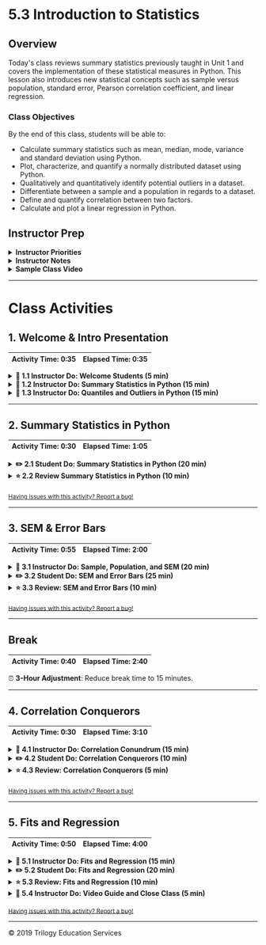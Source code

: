 # 5.3 Introduction to Statistics

## Overview

Today's class reviews summary statistics previously taught in Unit 1 and covers the implementation of these statistical measures in Python. This lesson also introduces new statistical concepts such as sample versus population, standard error, Pearson correlation coefficient, and linear regression.

### Class Objectives

By the end of this class, students will be able to:

* Calculate summary statistics such as mean, median, mode, variance and standard deviation using Python.
* Plot, characterize, and quantify a normally distributed dataset using Python.
* Qualitatively and quantitatively identify potential outliers in a dataset.
* Differentiate between a sample and a population in regards to a dataset.
* Define and quantify correlation between two factors.
* Calculate and plot a linear regression in Python.

## Instructor Prep

<details>
  <summary><strong>Instructor Priorities</strong></summary>

* Students should be able to plot and characterize a dataset using Matplotlib.

* Students should be able to determine which Python module is most appropriate to calculate their summary statistics depending on their datasets.

* Students should be able to identify when they have a sample dataset versus a population dataset.

* Students should be able to differentiate between a correlation and a regression analysis.

</details>

<details>
    <summary><strong>Instructor Notes</strong></summary>

* You may find that this lesson falls on a weekday due to a holiday shifting the course schedule. In this case, we have provided notes within the LP that will allow you to **easily adjust the length of the lesson to fit into a weekday class**.

  * Be on the lookout for a ⏰**3-Hour Adjustment** note at the top of activities in this Lesson Plan. If this class is being taught on a weekday, please utilize the directions found in the note. Keep in mind that breaks will be reduced from 40 minutes to the typical 15 minutes for a weekday class as well.

  * Shortening these activities could potentially limit the students' ability to finish them, so please remind them to utilize office hours to clear up any questions they may have.

* To facilitate discussion as well as provide supplemental visual aids, a slide deck has been provided to accompany the beginning of each instructor activity today. All of the content in the slide deck is contained within the lesson plan. Therefore, use of the provided slides is optional.

* The slideshows are for instructor use only. When distributing slides to students, please first export the slides to a PDF file. You may then distribute the PDF file through Slack.

* The goal with today's material is to empower students to use statistical tools for describing and discussing data. To that end, take your time and ensure that students understand the concepts behind each statistical topic before discussing the functions in Python.

* To minimize the extent to which today's lesson might feel thematic discontinuous with the previous days' work with Matplotlib, emphasize taking a _graphical_ approach to understanding today's concepts.

* Please refer to our [Student FAQs](../../../05-Instructor-Resources/README.md#unit-05-matplotlib) for answers to questions frequently asked by students of this program. If you have any recommendations for additional questions, feel free to log an issue or a pull request with your desired additions.

* Have your TAs refer to the [Time Tracker](TimeTracker.xlsx) to keep the class on track.

</details>

<details>
  <summary><strong>Sample Class Video</strong></summary>
* To view an example class lecture, see: [Class Video](https://codingbootcamp.hosted.panopto.com/Panopto/Pages/Viewer.aspx?id=34a319b8-0492-4c84-9e22-562643ad52d5). Note that the video may not reflect the most recent lesson plan.

</details>

- - -

# Class Activities

## 1. Welcome & Intro Presentation

| Activity Time:       0:35 |  Elapsed Time:      0:35  |
|---------------------------|---------------------------|

<details>
  <summary><strong>📣 1.1 Instructor Do: Welcome Students (5 min)</strong></summary>

* Open the [slideshow](https://docs.google.com/presentation/d/1pa6h261pEwK6EG0MpmlDpo6DCvAQnqUz1ep1uQEs_e4) and use slides 1–4 to facilitate your welcome to the class while covering the following talking points:

  * Welcome to Day 3 of Matplotlib. Today's lesson will focus on bringing together our knowledge of fundamental statistics with Matplotlib and SciPy.

  * Once we are comfortable with the basic statistics in Python, we will introduce a few new statistical concepts and models that students can use in their projects.

</details>

<details>
  <summary><strong>📣 1.2 Instructor Do: Summary Statistics in Python (15 min)</strong></summary>

* Open the [slideshow](https://docs.google.com/presentation/d/1pa6h261pEwK6EG0MpmlDpo6DCvAQnqUz1ep1uQEs_e4) and use slides 5–14 to accompany the demo. Discuss the following talking points:

* Begin by asking the class to define the measure of central tendency.

* Remind the students the measure of central tendency is the center of a dataset, and is commonly referred to as an average.

  * The most common measures of central tendency are the **mean**, **median** and **mode**.

  * The **mean** of a dataset is what is known as the arithmetic average of a dataset. It is calculated from the sum all of the numbers divided by the number of elements in a dataset.

  * The **median** of a dataset is the middle element. It is calculated from listing the data numerically and selecting the middle element. For even-length datasets, the average of the 2 center elements is the median of the dataset.

  * The **mode** of a dataset is the most frequently occurring element. The mode can be used for either numeric or categorical data.

    ![Categorical Mode](Images/catagorical_mode.png)

* Explain that with Python, there are a number of ways to measure the central tendency of the data. However, for this class we will be looking at the NumPy and SciPy packages and modules.

  * We will use the NumPy package to test for `mean` and `median` and use the SciPy package to test for `mode`.

  * The reason we need to use both NumPy and SciPy modules to calculate the measures of central tendency is that mode is not a function in NumPy. This is likely because NumPy is a very lightweight module and calculating the mode can be computationally intensive.

* Point out that for those curious, Pandas also provides functions to measure central tendency, but students will need to look at the documentation on their own.

* Explain that the main focus of today is learning how to characterize, analyze, and visualize new data.

  * The reason we would want to plot new data as soon as possible is to identify key characteristics about the data.

  * Key characteristics can include if the data is normally distributed, if the data is multimodal, or if there are clusters in the data.

  * Data is considered normally distributed when measurements are obtained independent of one another.

  * Another characteristic of normally distributed data is that its distribution follows a characteristic bell-curve shape.

* Ask the students to define **variance** and **standard deviation**.

  * **Variance** is the measurement of how far each number in the dataset is away from the mean of the dataset.

  * **Standard deviation** is the square root of the variance.

  * When calculating the variance and standard deviation in Python, we will use the NumPy module.

* Open the example notebook [01-Ins_Summary_Statistics/samples.ipynb](Activities/01-Ins_Summary_Statistics/Solved/samples.ipynb).

* Execute the first 3 blocks of code.

```python
# Dependencies
import pandas as pd
import matplotlib.pyplot as plt
import scipy.stats as sts
import numpy as np

# Read in the LAX temperature data
temperature_df = pd.read_csv('../Resources/lax_temperature.csv')
temperatures = temperature_df['HourlyDryBulbTemperature']

# Demonstrate calculating measures of central tendency
mean_numpy = np.mean(temperatures)
print(f"The mean temperature at the LAX airport is {mean_numpy}")

median_numpy = np.median(temperatures)
print(f"The median temperature at the LAX airport is {median_numpy}")

mode_scipy = sts.mode(temperatures)
print(f"The mode temperature at the LAX airport is {mode_scipy}")
```

* Explain to the students that this first dataset contains National Oceanic and Atmospheric Administration temperature measurements taken at the Los Angeles International (LAX) airport.

  * To calculate the mean, NumPy provides a decimal with far too much precision. Therefore we should always round the output of `numpy.mean`. In most cases, rounding the mean to the nearest hundredth decimal is sufficient.

  * To calculate the median, NumPy also can provide a decimal with far too much precision. However, with this dataset, the median was already rounded.

  * To calculate the mode, the `scipy.stats` module returns 2 arrays, one for all mode values, another for the frequency of each mode.

* Remind the students that the easiest way to assert if a dataset has multiple modes, clusters of values, or if the dataset is normally distributed, is to plot the data using Matplotlib.

* Execute the next block of code.

```python
# Characterize the data set using matplotlib and stats.normaltest
plt.hist(temperatures)
plt.xlabel('Temperature (°F)')
plt.ylabel('Counts')
plt.show()
print(sts.normaltest(temperatures.sample(50)))
```

![the histogram of the temperature data appears normally distributed](Images/intro_norm_dist.png)

* Point out to the students that there only appears to be one mode in the dataset. Furthermore, the distribution of temperatures around the mode seems to form a bell curve.

  * This bell-curve characteristic is known in statistics as a **normal distribution**.

  * The theory behind a **normal distribution** is outside of the scope of this lesson, but it is important to know whether your data is normally distributed.

* Explain that many statistical tests assume that the data is normally distributed. Using such statistical tests when the data is _not_ normally distributed can cause us to draw incorrect conclusions.

  * The `stats.normaltest` function offers a more quantitative verification of normal distribution.

  * When we used `stats.normaltest` in our example code, we also used the Pandas `DataFrame.sample` function.

  * Because `stats.normaltest` function assumes a relatively small sample size, we could not run the test on our entire temperature data. Therefore, we must test on a subset of randomly selected values using Pandas's `DataFrame.sample` function.

  * We interpret the results of `stats.normaltest` using the **p** value. A **p** value 0.05 or larger indicates normally distributed data.

  * Because our **p** value is approximately 0.05 or greater, we can conclude that this distribution is normal.

* Execute the next code block.

```python
# Demonstrate calculating the variance and standard deviation using the different modules
var_numpy = np.var(temperatures,ddof = 0)
print(f"The population variance using the NumPy module is {var_numpy}")

sd_numpy = np.std(temperatures,ddof = 0)
print(f"The population standard deviation using the NumPy module is {sd_numpy}")
```

* Point out that to calculate the total variance or standard deviation in NumPy, we must provide the list of numbers as well as `ddof =0`.

  * The `ddof = 0` argument is to ensure we calculate the population variance and standard deviation.

  * We will talk about sample versus population later in the class.

* Execute the next code block.

```python
# Calculate the 68-95-99.7 rule using the standard deviation
print(f"Roughly 68% of the data is between {round(mean_numpy-sd_numpy,3)} and {round(mean_numpy+sd_numpy,3)}")
print(f"Roughly 95% of the data is between {round(mean_numpy-2*sd_numpy,3)} and {round(mean_numpy+2*sd_numpy,3)}")
print(f"Roughly 99.7% of the data is between {round(mean_numpy-3*sd_numpy,3)} and {round(mean_numpy+3*sd_numpy,3)}")
```

* Remind students that when we have a dataset that is normally distributed, we can use the **68-95-99.7** rule to characterize the data.

  * The **68-95-99.7** rule states that roughly 68% of all values in normally distributed data fall within one standard deviation of the mean (in either direction). Additionally, 95% of the values fall within two standard deviations, and 99.7% of the values fall within three standard deviations.

* Ask the students to define the **z-score**.

  * The z-score is the number of standard deviations a given number is from the mean of the dataset.

  * To calculate a z-score in Python, we must use the SciPy `stats.zscore` function.

* Execute the next code block.

```python
# Demonstrate calculating the z-scores using SciPy
z_scipy = sts.zscore(temperatures)
print(f"The z-scores using the SciPy module are {z_scipy}")
```

* Point out that the output of `stats.zscore` is a list of z-scores that is equal in length to the list of temperatures. Therefore, if we want to know the z-score for any given value, we must find use index of that value from the temperature list.

* Slack out the solution notebook for students to refer to later.

</details>

<details>
  <summary><strong>📣 1.3 Instructor Do: Quantiles and Outliers in Python (15 min)</strong></summary>

* ⏰**3-Hour Adjustment**: Reduce activity time to 10 minutes.

* Open the [slideshow](https://docs.google.com/presentation/d/1pa6h261pEwK6EG0MpmlDpo6DCvAQnqUz1ep1uQEs_e4) and use slides 15–20 to accompany the beginning of this section.

* Begin this section by asking the class to define **quantiles**, **quartiles**, and **outliers**.

  * **Quantiles** are a way to divide our data into well-defined regions based on their order in a ranked list. The 2 most common quantiles used are **quartiles** and **percentiles**.

  * **Quartiles** divide the sorted data into 4 equal-sized groups and the median is known as the second quartile.

  * An **outlier** is an extreme value in a dataset that can skew a dataset. An **outlier** is typically identified as a value that is 1.5 * IQR (**interquartile range**) beyond the first and third quartiles.

  * We can visually identify quartiles and outliers using a box and whisker plot. Alternatively, we can identify quartiles using the `1.5 * IQR` rule.

  * When datasets are too large to identify the outliers visually, or when analysis requires more quantitative measures, we should calculate the interquartile range manually using Python modules.

* Now open the activity notebook: [02-Ins_Quartiles_and_Outliers/samples.ipynb](Activities/02-Ins_Quartiles_and_Outliers/Solved/samples.ipynb).

* Execute the first 2 blocks of code.

```python
# Dependencies
import pandas as pd
import numpy as np
import matplotlib.pyplot as plt

# Example outlier plot of reaction times
times = [96,98,100,105,85,88,95,100,101,102,97,98,5]
fig1, ax1 = plt.subplots()
ax1.set_title('Reaction Times at Baseball Batting Cage')
ax1.set_ylabel('Reaction Time (ms)')
ax1.boxplot(times)
plt.show()
```

![reaction times boxplot](Images/outlier_batting.png)

* Explain that this first dataset is a theoretical collection of reaction times measured at a baseball batting cage.

* Explain that a box and whisker plot is widely used in data science due to the amount of information it provides at-a-glance.

  * We render a box and whisker plot in Matplotlib using the `pyplot.boxplot` function.

  * The `pyplot.boxplot` function simply requires a list of numbers to draw.

  * The red line in the box plot is the median of the data.

  * The box surrounding the median is the IQR.

  * The whiskers that protrude from the box in the plot can be modified depending on the use, but by default represent 1.5 * IQR, or the outlier boundaries.

  * The data points that are located beyond the whiskers in the plot are potential outliers.

  * In this dataset, the 2 smallest data points appear to be outliers.

* Show the students an annotated boxplot for visual guidance.

![the annotated boxplot](Images/outlier_boxplot_annot.png)

* Execute the next block of code.

```python
# We need to sort the data to determine which could be outliers
times.sort()
print(times)
```
* Explain that once we have identified potential outliers in a box and whisker plot, we can use the sorted dataset to estimate which of the data points fall outside the outlier boundary.

* Point out that the 5 ms and 85 ms times are outside of the whiskers and may merit investigation.

* Execute the next block of code.

```python
# The second example again looks at the LAX temperature data set and computes quantiles
temperature_df = pd.read_csv('../Resources/lax_temperature.csv')
temperatures = temperature_df['HourlyDryBulbTemperature']

fig1, ax1 = plt.subplots()
ax1.set_title('Temperatures at LAX')
ax1.set_ylabel('Temperature (°F)')
ax1.boxplot(temperatures)
plt.show()
```

![The LAX temperatures have too many data points to identify outliers](Images/outliers_temperatures.png)

* Explain to the students that this example is looking back at the LAX temperatures from NOAA.

  * This dataset has over 3,000 data points and we already know it to be normally distributed.

  * When we know a dataset is normally distributed, we can expect at least a few data points to be potential outliers.

* Explain to the class that we can also identify potential outliers using Pandas.

* Explain that we can use Pandas to easily calculate the interquartile range to generate the outlier boundaries.

* Execute the next block of code.

```python
# If the data is in a dataframe, we use pandas to give quartile calculations
quartiles = temperatures.quantile([.25,.5,.75])
lowerq = quartiles[0.25]
upperq = quartiles[0.75]
iqr = upperq-lowerq

print(f"The lower quartile of temperatures is: {lowerq}")
print(f"The upper quartile of temperatures is: {upperq}")
print(f"The interquartile range of temperatures is: {iqr}")
print(f"The the median of temperatures is: {quartiles[0.5]} ")

lower_bound = lowerq - (1.5*iqr)
upper_bound = upperq + (1.5*iqr)
print(f"Values below {lower_bound} could be outliers.")
print(f"Values above {upper_bound} could be outliers.")
```

* Explain that in order to properly calculate the lower and upper quartiles of a dataset we would need to calculate the median of our dataset. Once we split our data into two groups using the median, we would then need to find the median of the lower and upper groups to determine the quartiles.

* Explain that a very common practice in data science is to approximate the median-of-a-median quartile values by using prebuilt quantile functions such as Pandas's `quantile` method.

* Point out that Pandas's `quantile` method requires decimal values between 0 and 1. In addition you must pass the quantile as the index instead of relative index values.

```python
# You cannot pass a 0 index to retrieve the first element,
# it requires the actual value of 0.25
lowerq = quartiles[0.25]
```

* Point out that once you have calculated the IQR, you can create the boundaries to quantitatively determine any potential outliers.

* Slack out the solution notebook for students to refer to in the next activity.

</details>

- - -

## 2. Summary Statistics in Python

| Activity Time:       0:30 |  Elapsed Time:      1:05  |
|---------------------------|---------------------------|

<details>
  <summary><strong>✏️ 2.1 Student Do: Summary Statistics in Python (20 min)</strong></summary>

* ⏰**3-Hour Adjustment**: Reduce activity time to 15 minutes.

* **File**: [California Housing Data](Activities/03-Stu_Summary_Stats_Python/Resources/California_Housing.csv)

* **Instructions:** [README.md](Activities/03-Stu_Summary_Stats_Python/README.md)

* In this activity, students will be tasked with calculating a number of summary statistics using California housing data.

* You may choose to open the [slideshow](https://docs.google.com/presentation/d/1pa6h261pEwK6EG0MpmlDpo6DCvAQnqUz1ep1uQEs_e4) and use slides 21–23 to accompany this activity.

</details>

<details>
  <summary><strong>⭐ 2.2 Review Summary Statistics in Python (10 min)</strong></summary>

* Open the solution to the previous activity: [03-Stu_Summary_Stats_Python/Solved/summary_stats.ipynb](Activities/03-Stu_Summary_Stats_Python/Solved/summary_stats.ipynb)

* Explain and run through the first 2 blocks of code.

```python
# Dependencies
import pandas as pd
import matplotlib.pyplot as plt
import scipy.stats as sts

# Read in the california housing data set
california_data = pd.read_csv('../Resources/California_Housing.csv')
california_data.head()
```

* Explain that the first few blocks of code simply read in the California housing data from the Resources folder using Pandas.

* Execute the next block of code.

```python
# Determine which measure of central tendency is most appropriate to describe the Population
plt.hist(california_data['Population'])
plt.xlabel('Population')
plt.ylabel('Counts')
plt.show()
print(california_data['Population'].mean())
print(california_data['Population'].median())
print(california_data['Population'].mode())
```

![The matplotlib hist plot allows us to determine the most appropriate measure of central tendency](Images/review_population.png)

* Explain that in most cases we would plot the data using a histogram to determine the most appropriate means of measuring the central tendency.

* Point out that this data appears to be right skewed, so the median is arguably the most appropriate.

* Explain that because the mean, median, and mode all are between 1,100 and 1,400, all 3 measures of central tendency describe the center of the dataset.

  * Point out that all 3 measures are roughly the same due to the limited number of data points in the data set.

  * Caution students that when data sets are larger, the mean becomes more affected by the skew and will no longer describe the center of the data.

* Execute the next code block.

```python
# Determine if the house age in California is normally distributed
plt.hist(california_data['HouseAge'])
plt.xlabel('House Age (years)')
plt.ylabel('Counts')
plt.show()
print(sts.normaltest(california_data["HouseAge"].sample(100)))
```

![The matplotlib hist plot allows us to also determine if the data looks normally distributed](Images/review_age.png)

* Point out that this data is a little fatter than a normal bell-curve shape, but it visually resembles a normal distribution.

* Remind the students that when a data set is large we have to be careful how we identify normal distribution.

* Explain that in order to calculate how normally distributed the data is, we must first take a random sample of rows using the Pandas' `sample` function. Once we have our sample data we can test for normality using `stats.normaltest`.

* Point out that running the `normaltest` several times results in the **p** value fluctuating around or above 0.05, which means the data is normally distributed.

* Execute the next code block.

```python
# Determine if there are any potential outliers in the average occupancy in California
quartiles = california_data['AveOccup'].quantile([.25,.5,.75])
lowerq = quartiles[0.25]
upperq = quartiles[0.75]
iqr = upperq-lowerq

print(f"The lower quartile of occupancy is: {lowerq}")
print(f"The upper quartile of occupancy is: {upperq}")
print(f"The interquartile range of occupancy is: {iqr}")
print(f"The the median of occupancy is: {quartiles[0.5]} ")

lower_bound = lowerq - (1.5*iqr)
upper_bound = upperq + (1.5*iqr)
print(f"Values below {lower_bound} could be outliers.")
print(f"Values above {upper_bound} could be outliers.")

outlier_occupancy = california_data.loc[(california_data['AveOccup'] < lower_bound) | (california_data['AveOccup'] > upper_bound)]
outlier_occupancy
```

* Explain that we can use the 1.5 * IQR rule to identify potential outliers in the dataset.

* Explain that once we have the lower and upper outlier bounds, we can use Pandas to filter the data. Show the code that filters the dataframe using `loc` and the output dataframe.

* Point out that there are 100 potential outliers in the "Average Occupancy".

* Execute the next code block.

```python
# With the potential outliers, what is the lowest and highest median income (in $1000s) observed?
print(f"The minimum median income of the potential outliers is {outlier_occupancy['MedInc'].min()}")
print(f"The maximum median income of the potential outliers is {outlier_occupancy['MedInc'].max()}")
```

* Explain that once we have the filtered dataframe, we can use the `min` and `max` functions on the median income column to determine the min and max values.

* Execute the final code block.

```python
# Bonus - plot the latitude and longitude of the California housing data using Matplotlib, color the data points using the median income of the block.
plt.scatter(california_data['Longitude'],california_data['Latitude'],c=california_data['MedInc'])
clb = plt.colorbar()
plt.xlabel("Longitude")
plt.ylabel("Latitude")
clb.set_label("Median Income")
plt.show()
```

![Plotting latitude and longitude on a scatter plot creates a rough geographical outline](Images/california_map.png)

* Point out if we plot the latitude and longitude on a scatter plot we get a rough outline of the state of California.

* Explain that by coloring the data points median income data, a trend emerges from where the outliers are relative to their position in the state.

* Point out it appears that Los Angeles may have some potential outliers in the data along with some in Northern California. Neat!

* Slack out the solution for students to review later.

</details>

<sub>[Having issues with this activity? Report a bug!](https://bit.ly/2ylx6oP)</sub>

- - -

## 3. SEM & Error Bars

| Activity Time:       0:55 |  Elapsed Time:      2:00  |
|---------------------------|---------------------------|

<details>
  <summary><strong>📣 3.1 Instructor Do: Sample, Population, and SEM (20 min)</strong></summary>

* Open the [slideshow](https://docs.google.com/presentation/d/1pa6h261pEwK6EG0MpmlDpo6DCvAQnqUz1ep1uQEs_e4) and use slides 24–29.

* Begin the activity by introducing the following scenario: Weeks before Election Day, a local newspaper in a hypothetical city wants to predict the winner of the mayoral election. The newspaper will poll voters for their intended candidate. Point out the following:

  * It would be prohibitively expensive to ask every voter in the city whom they will vote for, nor is it possible to know exactly which people will go out and vote on Election Day.

  * The newspaper must therefore ask a _subset_ of all eligible voters in the city about their voting habits and _extrapolate_ information from the results.

  * In this scenario, the newspaper decides to poll 1,000 eligible voters shopping at grocery stores across the city.

  * By using the polling results from the 1,000 eligible voters, the newspaper can try to make an accurate prediction of the mayoral election outcome.

* Explain that this hypothetical scenario is an example of a **sample** data set versus a **population** data set.

  * In statistics, a **population** is a complete data set that contains all possible elements of a study or experiment.

  * In this scenario, the population data set would be the voting habits of all eligible voters in the city.

  * In statistics, a **sample** is a subset of a population dataset, where not all elements of a study or experiment are collected or measured.

  * In this scenario, the sample dataset is the 1,000 eligible voters polled across the city.

  * In data science, the concept of sample versus population does not strictly apply to people or animals. Any comprehensive dataset is considered a population, and any dataset that is a subset of a larger data set is considered a sample.

* Open the example file: [05-Ins_Standard_Error/standard_error.ipynb](Activities/04-Ins_Standard_Error/Solved/standard_error.ipynb).

* Execute the first 2 blocks of code to bring in the fuel economy dataset.

```python
# Dependencies
import pandas as pd
import random
import matplotlib.pyplot as plt
import numpy as np
from scipy.stats import sem

# Set the seed so our data is reproducible
random.seed(42)

# Sample versus population example fuel economy
fuel_economy = pd.read_csv('../Resources/2019_fuel_economy.csv')

# First overview the data set - how many factors, etc.
print(fuel_economy.head())
```

* Explain that in this example we will be looking at 2019 vehicle fuel economy data from [fueleconomy.gov](https://https://www.fueleconomy.gov/feg/download.shtml). Our population data contains the fuel economy data for all 1,242 different 2019 model vehicles tested by the U.S. Department of Energy in 2018.

* Calculate the population mean and standard deviation using the notebook.

```python
# Calculate the summary statistics and plot the histogram of the entire population data
print(f"The mean MPG of all vehicles is: {round(fuel_economy.Combined_MPG.mean(),2)}")
print(f"The standard deviation of all vehicle's MPG is: {round(fuel_economy.Combined_MPG.std(),2)}")
```

* The mean miles per gallon of all vehicles tested is 23.33, while the standard deviation of all vehicles tested is 5.94.

* Plot the histogram of the fuel efficiency of all vehicles tested using the notebook.

```python
plt.hist(fuel_economy.Combined_MPG)
plt.xlabel("Fuel Economy (MPG)")
plt.ylabel("Number of Vehicles")
plt.show()
```

![This is the histogram of the population fuel economy data.](Images/fuel_economy_hist.png)

* Point out to the students that when it comes to selecting a sample dataset, it is important to obtain a dataset that is representative of the entire population.

* Subset the fuel economy data set using `fuel_economy.iloc[range(766,856)]` and calculate the mean and standard deviation of this sample. Plot the histogram of the sample data.

```python
# Calculate the summary statistics and plot the histogram of the sample data using iloc
subset = fuel_economy.iloc[range(766,856)]
print(f"The mean MPG of all vehicles is: {round(subset.Combined_MPG.mean(),2)}")
print(f"The standard deviation of all vehicle's MPG is: {round(subset.Combined_MPG.std(),2)}")
plt.hist(subset.Combined_MPG)
plt.xlabel("Fuel Economy (MPG)")
plt.ylabel("Number of Vehicles")
plt.show()
```

![This is the histogram of the sample data obtained non-randomly.](Images/fuel_economy_bias_hist.png)

* Point out to the students that this sample data contains 90 data points from the fuel economy population dataset.

  * This sample data does not represent the population dataset well; the sample mean is much lower than the population mean and the sample standard deviation is far smaller than the population standard deviation.

  * The reason this sample does not represent the population data well is because it was not obtained using **random sampling**.

  * The random sampling is a technique in data science in which every subject or data point has an equal chance of being included in the sample.

  * This technique increases the likelihood that even a small sample size will include individuals from each group in the population.

* Subset the fuel economy dataset using `fuel_economy.sample(90)` and calculate the mean and standard deviation of this sample. Plot the histogram of the sample data.

```python
# Calculate the summary statistics and plot the histogram of the sample data using random sampling
subset = fuel_economy.sample(90)
print(f"The mean MPG of all vehicles is: {round(subset.Combined_MPG.mean(),2)}")
print(f"The standard deviation of all vehicle's MPG is: {round(subset.Combined_MPG.std(),2)}")
plt.hist(subset.Combined_MPG)
plt.xlabel("Fuel Economy (MPG)")
plt.ylabel("Number of Vehicles")
plt.show()
```

![This is the histogram of the sample data obtained using random sampling.](Images/fuel_economy_random_hist.png)

* Point out to the students that Pandas' `DataFrame.sample()` function uses random sampling to subset the DataFrame, creating a sample that is far more likely to represent the population data.

* Compare and contrast the calculated sample mean, standard deviations, and plots from both sample data sets.

  * Visually, the random sample has the same right skew to the distribution as the population data compared to the more normal distribution from the sliced sample.

  * The mean and standard deviation of the random sample are far closer to the population mean and standard deviation compared to the sliced sample.

* Caution the students that when describing a sample dataset using summary statistics such as the mean, quartiles, variance, and standard deviation, these statistical values are imperfect.

  * Fortunately, there are ways of quantifying the trustworthiness of a sample dataset.

* Open the notebook up again and look at the next block of code.

  * The population mean mpg in the fuel economy data set is 23.33, while the population standard deviation of all vehicles is 5.94.

  * The standard deviation is seemingly large compared to the mean, especially considering there are 1,242 vehicles in the dataset.
  The larger standard deviation is most likely due to the variety of vehicle types in the dataset.

* Ask the students to answer the following question: If we were to randomly select 30 cars from this dataset, would we expect the mean and standard deviation to look the same or different than the population mean and standard deviation?

  * A good answer is that we should expect a similar mean and standard deviation because the sample was selected randomly, but it will not be exactly the same.

* Explain that in order for us to estimate how well a sample is representative of the total population, we calculate the **standard error** (**standard error of the mean**, or SEM) of the sample.

  * The standard error describes how far a sample's mean is from the population's "true" mean.

  * The standard error is a function of sample size; as sample size increases, the standard error decreases.

* Reassure students that the formula for standard error is unimportant. There is a [function in SciPy](https://docs.scipy.org/doc/scipy/reference/generated/scipy.stats.sem.html) that calculates standard error for us.

* Using the notebook, create a new sample dataset from the fuel economy population data using `fuel_economy.sample(30)`. Demonstrate to the students how to calculate the SEM value using SciPy's `stats.sem` function.

```python
# Generate a new 30 vehicle sample and calculate the SEM of the sample
sample = fuel_economy.sample(30)
print(f"The SEM value for the sample fuel economy data is {sem(sample.Combined_MPG)}")
```

* Explain that one of the most common uses of SEM in data science is to compare and contrast sample data across a sample set. One easy way to visualize the differences in standard error across samples is to generate **error bars** on a scatter or line plot.

* Use the notebook to create a sample set of 10 samples, each containing 30 vehicles from the fuel economy population data.

```python
# Create a sample set of 10, each with 30 vehicles
vehicle_sample_set = [fuel_economy.sample(30) for x in range(0,10)]
```

* Demonstrate how to calculate the mean and SEM of each sample using list comprehension and plot the data using Matplotlib's `pyplot.errorbar` function.

```python
# Generate the plot data for each sample
means = [sample.Combined_MPG.mean() for sample in vehicle_sample_set]
standard_errors = [sem(sample.Combined_MPG) for sample in vehicle_sample_set]
x_axis = np.arange(0, len(vehicle_sample_set), 1) + 1

# Setting up the plot
fig, ax = plt.subplots()
ax.errorbar(x_axis, means, standard_errors, fmt="o")
ax.set_xlim(0, len(vehicle_sample_set) + 1)
ax.set_ylim(20,28)
ax.set_xlabel("Sample Number")
ax.set_ylabel("Mean MPG")
plt.show()
```

![This plot demonstrates error bars on our sample means.](Images/fuel_economy_error_bars.png)

* Reiterate that the standard error essentially tells us how likely it is that the sample's mean is "close" to the population's mean—the one we actually care seek to estimate.

  * The error bars that are the largest are the samples whose mean is the least likely to represent the population mean.

  * If the standard error of the samples is too large, we can increase the number of data points in the sample to reduce the standard error.

* Slack out the solution notebook for students to refer to during the next activity.

</details>

<details>
  <summary><strong>✏️ 3.2 Student Do: SEM and Error Bars (25 min)</strong></summary>

* ⏰**3-Hour Adjustment**: Reduce activity time to 15 minutes.

* **File**: [05-Stu_Standard_Error/samples.ipynb](Activities/05-Par_Standard_Error/Unsolved/samples.ipynb)

* **Instructions:** [README.md](Activities/05-Par_Standard_Error/README.md)

* In this activity, students will work with a partner to characterize sample data from a Boston housing dataset. Be sure students compare their calculated values between one another as they progress through the activity.

* You may choose to open the [slideshow](https://docs.google.com/presentation/d/1pa6h261pEwK6EG0MpmlDpo6DCvAQnqUz1ep1uQEs_e4) and use slides 30–34 to accompany this activity.

</details>

<details>
  <summary><strong>⭐ 3.3 Review: SEM and Error Bars (10 min)</strong></summary>

* Open the solution to the previous activity: [05-Par_Standard_Error/samples.ipynb](Activities/05-Par_Standard_Error/Solved/samples.ipynb).

* Explain that the first few lines simply load in the Boston housing data and print out the description.

```python
# Dependencies
from matplotlib import pyplot as plt
import numpy as np
import pandas as pd
from sklearn.datasets import load_boston
from scipy.stats import sem

# Import the Boston housing data set and get description
boston_dataset = load_boston()
print(boston_dataset.DESCR)
```

* Point out in the description there are 13 numerical or categorical predictive attributes and one target attribute.

  * The target attribute "MEDV" contains the housing values we are looking for; it is the median value of owner-occupied homes (in thousands of dollars).

  ![This is the easiest means of creating a DataFrame and then adding an additional column.](Images/15-building-dataframe.png)

* Point out that the easiest way to create a sample set is to combine list comprehension with Pandas.

```python
# Create a bunch of samples, each with sample size of 20
nsamples = 25
div = 20
samples = [housing_data.sample(div) for x in range(0,nsamples)]
```

* Explain that we can also use list comprehension to calculate the means and SEMs for each sample.

```python
# Calculate means
means = [s.MEDV.mean() for s in samples]
# Calculate standard error on means
sems = [sem(s.MEDV) for s in samples]
```

* Explain that once we have the means and SEM values for each sample, we can plot these using Matplotlib's `pyplot.errorbar` function.

```python
# Plot sample means with error bars
fig, ax = plt.subplots()
ax.errorbar(np.arange(0, len(samples), 1)+1,means, yerr=sems, fmt="o", color="b",
            alpha=0.5, label="Mean of House Prices")
ax.set_xlim(0, len(means)+1)
ax.set_xlabel("Sample Number")
ax.set_ylabel("Mean of Median House Prices ($1000)")
plt.legend(loc="best", fontsize="small", fancybox=True)
plt.show()
```

  ![Demonstrating the plot itself](Images/15-plot.png)

* Explain that we can visually compare the means across the sample set using the plot, or quantitatively by computing the range of SEMs.

* Explain that the next block of code determines the smallest SEM and which sample the SEM was derived from.

```python
# Determine which sample's mean is closest to the population mean
print(f"The smallest SEM observed was {min(sems)}")
samp_index = sems.index(min(sems))
print(f"The sample with the smallest SEM is sample {samp_index+1}")
```
* Explain that we can then compare the sample with the smallest SEM against the entire population and look at their means.

  * The sample's mean should be very close to the population's mean.

* Repeat the sampling code using different a sample size of 100, and reproduce the error bar plot as well as the range of SEM values for the dataset. Repeat the code again with a sample size of 500.

```python
# Recreate the sample set with sample size of 100
nsamples = 25
div = 100
samples = [housing_data.sample(div) for x in range(0,nsamples)]

# Recreate the sample set with sample size of 500
nsamples = 25
div = 500
samples = [housing_data.sample(div) for x in range(0,nsamples)]
```

* Point out to the students that as sample size increases, the standard error decreases for all samples. The range of SEM values across the sample set will decrease as well.

* Explain that from this observation, we can conclude that as sample size increases, the samples become more and more representative of the population dataset.

* Slack out the solution for students to review later.

</details>

<sub>[Having issues with this activity? Report a bug!](https://bit.ly/2UDGbCj)</sub>

- - -

## Break

| Activity Time:       0:40 |  Elapsed Time:      2:40  |
|---------------------------|---------------------------|

⏰ **3-Hour Adjustment**: Reduce break time to 15 minutes.

- - -

## 4. Correlation Conquerors

| Activity Time:       0:30 |  Elapsed Time:      3:10  |
|---------------------------|---------------------------|

<details>
  <summary><strong>📣 4.1 Instructor Do: Correlation Conundrum (15 min)</strong></summary>

* Open the [slideshow](https://docs.google.com/presentation/d/1pa6h261pEwK6EG0MpmlDpo6DCvAQnqUz1ep1uQEs_e4) and use slides 34–40 to cover the following talking points.

  * Often in data analysis we will ask the question "Is there any relationship between Factor A and Factor B?" This concept is known in statistics as **correlation**.

* Show the students the plot of a perfect positive correlation:

  ![This is an ideal positive correlation.](Images/corr_ideal_pos.png)

  * This is an example of a **positive correlation**. When two factors are positively correlated, they move in the same direction.

  * When the factor on the x-axis increases, the factor on the y-axis increases as well.

* Show the plot of a perfect negative correlation:

  ![This is an ideal negative correlation.](Images/corr_ideal_neg.png)

  * This is an example of a **negative correlation**. When two factors are negatively correlated, they move in opposite directions.

  * When the factor on the x-axis increases, the factor on the y-axis decreases.

* Show the students the plot with no correlation:

  ![This is no correlation.](Images/corr_none.png)

  * This is an example of two factors with **no correlation**. When two factors are not correlated, their values are completely independent between one another.

* Explain that with real-world data, it can be difficult to determine if two factors are correlated.

  * In statistics we can calculate the degree of correlation using the **Pearson correlation coefficient**.

  * The Pearson correlation coefficient is a quantitative measure that describes simultaneous movement (variability) of two factors.

    * The correlation coefficient, which is often indicated with the letter *r**, will always fall between –1 and 1.

    * An _r_ value of 1 indicates a perfect positive correlation, while an _r_ value of –1 indicates a perfect negative correlation.

    * An _r_ value of 0 means that there is no relationship between the two factors.

    * Most of the time, real-world data will not be the ideal case of -1,0, or 1. However, we can look at the correlation coefficient to determine how strongly or weakly two factors are related.

* Open the correlation example file, [06-Ins_Correlation_Conundrum](Activities/06-Ins_Correlation_Conundrum/Solved/correlation.ipynb), and execute the block of code to produce a real-world dataset.

```python
# Import the WHO dataset, drop missing data
who_data = pd.read_csv('../Resources/WHO_data.csv')
who_data = who_data.dropna()
who_data.head()
```

* Explain that for this example, we are looking at a dataset from the World Health Organization. This dataset contains a number of factors collected by WHO for each country regarding health, population, wealth and social tendencies.

* Execute the next four blocks of code to produce plots of different pairs of factors. Ask the class which pairs of factors they believe to be correlated.

  ![income versus alcohol](Images/correlation_plot1.png)

  ![population versus cell phones](Images/correlation_plot2.png)

  ![expenditure versus expectancy](Images/correlation_plot3.png)

  ![income versus measles](Images/correlation_plot4.png)

* Explain that all four of these pairs of factors are correlated with one another to varying degrees.

  * We will use the **Pearson correlation coefficient** to quantitate the degree of correlation.

  * We do not need to know the mathematical equation to derive the correlation coefficient. This is because most programming languages and analytical software have correlation functions built in or available through an imported module or package.

* Return to the notebook and execute the next block of code. This time, we will take the same pairs of factors and use SciPy's `stats.pearsonr` function to quantify the correlation.

```python
# The next example will compute the Pearson correlation coefficient between "Income per Capita" and "Average Alcohol Consumed"
income = who_data.iloc[:,1]
alcohol = who_data.iloc[:,8]
correlation = st.pearsonr(income,alcohol)
print(f"The correlation between both factors is {round(correlation[0],2)}")
```

* Explain that SciPy's `stats.pearsonr` function simply takes two numerical lists of values (i.e., two factors) and computes the Pearson correlation coefficient.

  * The output of the `stats.pearsonr` function returns both the _r_ value and a _p_ value. For now, we will only look at the _r_ value.

* Execute the next few blocks of code to reproduce the previous example's plots, but this time we accompany the plots with the Pearson's _r_ statistic.

![This is the code block that compares the plot with r-statistic.](Images/correlation_plot1_block.png)

* Point out to the students that across all four pairs of factors, we see the Pearson correlation coefficient range between .28 and .82. This means all four pairs of factors are positively correlated to varying degrees.

* Explain there is a general rule of thumb when describing the strength of a correlation in regards to the absolute value of r. Show the students the following table:

![the correlation rule of thumb](Images/correlation_table.png)

* Explain that we can use this table along with our calculated _r_ values to describe if there is any relationship between two factors.

* Finally, explain that calculating correlations across an entire dataset is a great way to try to find relationships between factors that one could test or investigate with more depth. But caution the students that correlations are not designed to determine the outcome of one variable from another—remember the saying that "correlation does not equal causation."

</details>

<details>
  <summary><strong>✏️ 4.2 Student Do: Correlation Conquerors (10 min)</strong></summary>

* **File:** [correlations.ipynb](Activities/07-Stu_Correlation_Conquerors/Unsolved/correlations.ipynb)

* **Instructions:** [README.md](Activities/07-Stu_Correlation_Conquerors/README.md)

* In this activity, students will be looking at different properties of wine to determine if wine characteristics are correlated.

* You may choose to open up the [slideshow](https://docs.google.com/presentation/d/1pa6h261pEwK6EG0MpmlDpo6DCvAQnqUz1ep1uQEs_e4) and use slides 41–43 to accompany this activity.

</details>

<details>
  <summary><strong>⭐ 4.3 Review: Correlation Conquerors (5 min)</strong></summary>

* Open the solution to the previous activity: [07-Stu_Correlation_Conquerors/Solved/correlations.ipynb](Activities/07-Stu_Correlation_Conquerors/Solved/correlations.ipynb).

* Explain that the first few lines simply load in the wine recognition data and print out the description.

```python
# Dependencies
import pandas as pd
import sklearn.datasets as dta
import scipy.stats as st
import matplotlib.pyplot as plt

# Read in the wine recognition data set from sklearn and load into Pandas
data = dta.load_wine()
wine_data = pd.DataFrame(data.data,columns=data.feature_names)
print(data.DESCR)
```

* Execute the next block of code to generate the malic_acid versus flavanoids scatter plot.

```python
# Plot malic_acid versus flavanoids on a scatterplot
malic_acid = wine_data.malic_acid
flavanoids = wine_data.flavanoids
plt.scatter(malic_acid,flavanoids)
plt.xlabel("Amount of Malic Acid")
plt.ylabel("Amount of Flavanoids")
plt.show()
```

![malic versus flavanoids](Images/correlation_malic_flav.png)

* Point out to the students that it appears that as the amount of malic acid increases, the amount of flavanoids decreases. However, this relationship is weak because the magnitude in which the flavanoids decrease is not consistent.

* Next, calculate the Pearson's correlation coefficient between malic acid and flavanoids.

```python
# Calculate the correlation coefficient between malic_acid and flavanoids
print(f"The correlation coefficient between malic acid and flavanoids is {round(st.pearsonr(malic_acid,flavanoids)[0],2)}")
```

* Explain that comparing the _r_ value of –0.41 to the "Strength of Correlation" table, we can confirm that the relationship between malic acid and flavanoids is a weak negative correlation.

* Now execute the next block of code to generate the alcohol versus color intensity scatter plot.

```python
# Plot alcohol versus color_intensity on a scatter plot
alcohol = wine_data.alcohol
color_intensity = wine_data.color_intensity
plt.scatter(alcohol,color_intensity)
plt.xlabel("Amount of Alcohol")
plt.ylabel("Intensity of Color")
plt.show()
```

![alcohol versus color intensity](Images/correlation_alc_color.png)

* Point out to the students that it appears that as the amount of alcohol increases, so does the color intensity. This relationship appears to be moderately correlated because the magnitude in which both factors increase is fairly consistent.

* Next, calculate the Pearson's correlation coefficient between alcohol and color intensity.

```python
# Calculate the correlation coefficient between alcohol and color intensity
print(f"The correlation coefficient between alcohol and color intensity is {round(st.pearsonr(alcohol,color_intensity)[0],2)}")
```

* Explain that when we compare the _r_ value of 0.55 to the  "Strength of Correlation", we confirm that the relationship between alcohol and color intensity is a moderate positive correlation.

* Finally, demonstrate using the Pandas `DataFrame.corr` function to generate the correlation matrix. Explain that we can use the `.corr()` function along with the Pandas `Dataframe.unstack()` function to easily compare all factors in a DataFrame with one another.

```python
# Generate the correlation DataFrame and sort all pairs of values
wine_corr = wine_data.corr()
wine_corr.unstack().sort_values()
```

* Point out to the students the pair of factors that has the strongest negative correlation is malic acid versus hue. Conversely, any factor compared to itself will always be perfectly correlated with a value of 1.

* Slack out the solution for students to review later.

</details>

<sub>[Having issues with this activity? Report a bug!](https://bit.ly/2UYS18L)</sub>

- - -

## 5. Fits and Regression

| Activity Time:       0:50 |  Elapsed Time:      4:00  |
|---------------------------|---------------------------|

<details>
  <summary><strong>📣 5.1 Instructor Do: Fits and Regression (15 min)</strong></summary>

* ⏰**3-Hour Adjustment**: Reduce activity time to 15 minutes.

* Open the [slideshow](https://docs.google.com/presentation/d/1pa6h261pEwK6EG0MpmlDpo6DCvAQnqUz1ep1uQEs_e4) and use slides 44–51 as you cover the following talking points.

  * The final important statistical topic for the day is **linear regression**. However, before we can discuss linear regression, we must first talk about the equation of a line.

* Ask the students if anyone remembers the equation of a line. Explain to the students that most people were taught in school the equation of a line is _y_ = _mx_ + _b_.

  * The equation of a line defines the relationship between x-values and y-values.

  * When it comes to variables in the equation, we refer to the _x_ in the equation as the **independent variable**, and the _y_ as the **dependent variable**.

  * The **slope** of a line is denoted as _m_ in the equation, and the **_y_-intercept** is denoted as _b_ in the equation.

  * Knowing the slope and y-intercept of a line, we can determine any value of _y_ given the value for _x_. This is why we say _y_ is dependent on _x_.

  * Show the students the first linear plot.

  ![Plot of the exact y = x](Images/lineregress_plot1.png)

  * Explain that first plot is considered the ideal linear relationship of _y_ and _x_, where the _x_ and _y_ values are the same value.

  * Tell students that, in this plot, the equation for line is _y = x_ because the slope is equal to 1, and the _y_-intercept is equal to 0.

  * Point out that if we look at the _x_ value of 7 (denoted by the vertical dashed line), the corresponding _y_ value is also 7 (denoted by the horizontal dashed line).

  * Show the students the next linear plot.

  ![Plot with a smaller slope, larger intercept](Images/lineregress_plot2.png)

  * Explain that in this linear relationship between _x_ and _y_, the slope is much smaller, but the _y_-intercept is much larger.

  * Demonstrate to the students if you plug an _x_ value of 7 into the equation, the resulting _y_ value is 6.4.

  * Explain that this idea of relating _x_ values and _y_ values using the equation of a line is the general concept of **linear regression**.

    * **Linear regression** is used in data science to model and predict the relationship between two factors.

    * Although this may sound similar to correlation, there is a big difference between the two concepts––correlation quantifies if "factor Y" and "factor X" are related, while regression predicts "factor Y" values given values from "factor X."

    * By fitting the relationship of two factors to a linear equation, linear regression  allows us to predict where data points we did not measure might end up if we had collected more data.

    * Linear regression is a truly powerful tool––it provides us the means to predict house prices, stock market movements, and the weather based on other data.

* Reassure students that we will not dive into the mathematical details of linear regression; rather, we will focus on how to use [SciPy's linregress function](https://docs.scipy.org/doc/scipy/reference/generated/scipy.stats.linregress.html) to perform a linear regression, and visualize the linear regression using Matplotlib.

* Open the regression example file, [08-Ins_Fits_and_Regression/regression.ipynb](Activities/08-Ins_Fits_and_Regression/Solved/regression.ipynb), and execute the first three blocks of code.

```python
# Dependencies
from matplotlib import pyplot as plt
from scipy.stats import linregress
import numpy as np
from sklearn import datasets
import pandas as pd

# This example compares different factors in the Boston housing data set
boston_data = datasets.load_boston()
housing_data = pd.DataFrame(data=boston_data.data,columns=boston_data.feature_names)
housing_data['MEDV'] = boston_data.target

# Plot out rooms versus median house price
x_values = housing_data['RM']
y_values = housing_data['MEDV']
plt.scatter(x_values,y_values)
plt.xlabel('Rooms in House')
plt.ylabel('Median House Prices ($1000)')
plt.show()
```

  ![Plot of nRooms versus median housing price](Images/lineregress_plot4.png)

* Explain to the students that we are once again looking at the Boston housing dataset from scikit-learn. Specifically, we have plotted two factors from the Boston housing dataset in a scatter plot––rooms in a house versus the median housing prices.

* Point out to the students that visually we can see that there is a strong positive correlation between the two factors. We could say overall, when there are more rooms in a house, the median house price goes up.

* Explain that we can model this relationship using SciPy's `linregress` function by providing it both factors.

* Use the next block of code to demonstrate how to calculate the linear regression. Plot the regression line and equation over the scatter plot.

```python
# Add the linear regression equation and line to plot
x_values = housing_data['RM']
y_values = housing_data['MEDV']
(slope, intercept, rvalue, pvalue, stderr) = linregress(x_values, y_values)
regress_values = x_values * slope + intercept
line_eq = "y = " + str(round(slope,2)) + "x + " + str(round(intercept,2))
plt.scatter(x_values,y_values)
plt.plot(x_values,regress_values,"r-")
plt.annotate(line_eq,(6,10),fontsize=15,color="red")
plt.xlabel('Rooms in House')
plt.ylabel('Median House Prices ($1000)')
plt.show()
```

  ![Full plot of rooms versus price with regression and equation](Images/lineregress_plot5.png)

* Point out to the students that `linregress` produces a number of calculated values, such as slope, intercept, r-value, which is the correlation coefficient, _p_ value, and standard error. The slope, intercept, and standard error are values we have already discussed today.

* Explain that we can use the slope and intercept from the `linregress` function to generate our equation of a line. This linear equation can then be used to determine the corresponding _y_ values in order to plot the linear regression over our scatter plot.

* Point out that overall the regression line does a good job of predicting the _y_ values versus the _x_ values. However, some of the actual median housing prices are underestimated between 5 and 7 rooms in the house, and across the entire dataset are expensive houses regardless of rooms. Explain that these values are not accurately predicted by the regression model.

* Next, explain the following concepts:

  * If we wanted to quantify how well the linear regression model predicts the actual values of the dataset, we look at the **r-squared** value, which is determined by squaring the correlation coefficient (`rvalue`).

  * The r-squared value is also known as **coefficient of determination**, and it represents the percent of data that is closest to the line of best fit.

  * The r-squared value ranges between 0 and 1, where 0 means that none of the actual _y_ values predicted by the _x_ values in the equation. Conversely, an r-squared value of 1 means that all of the actual _y_ values are predicted by the _x_ values in the equation.

  * The r-squared value is also the squared value of Pearson's correlation coefficient _r_. Therefore, the r-squared statistic can be used to describe the overall relationship between the two factors.

* Execute the next block of code to reproduce the rooms versus price plot with the addition of the r-squared value.

```python
# Print out the r-squared value along with the plot.
x_values = housing_data['RM']
y_values = housing_data['MEDV']
(slope, intercept, rvalue, pvalue, stderr) = linregress(x_values, y_values)
regress_values = x_values * slope + intercept
line_eq = "y = " + str(round(slope,2)) + "x + " + str(round(intercept,2))
plt.scatter(x_values,y_values)
plt.plot(x_values,regress_values,"r-")
plt.annotate(line_eq,(6,10),fontsize=15,color="red")
plt.xlabel('Rooms in House')
plt.ylabel('Median House Prices ($1000)')
print(f"The r-squared is: {rvalue**2}")
plt.show()
```

* Point out to the students that the r-squared value of the relationship is 0.48. This means the linear equation is predictive of 48% of all _y_ values, which is not ideal for predicting housing prices based on the number of rooms.

  * We could use the linear equation to predict median house prices when we have a different number of rooms than what was in the dataset and using this linear equation could lead to incorrect conclusions.

* Execute the next two blocks of code in the notebook.

```python
# The next example looks at a diabetes data set with less linear relationships
diabetes_data = datasets.load_diabetes()
data = pd.DataFrame(diabetes_data.data,columns=diabetes_data.feature_names)
data['1Y_Disease_Progress'] = diabetes_data.target

# Plot out the different factors in a scatter plot
x_values = data['bp']
y_values = data['1Y_Disease_Progress']
(slope, intercept, rvalue, pvalue, stderr) = linregress(x_values, y_values)
regress_values = x_values * slope + intercept
line_eq = "y = " + str(round(slope,2)) + "x + " + str(round(intercept,2))
plt.scatter(x_values,y_values)
plt.plot(x_values,regress_values,"r-")
plt.annotate(line_eq,(0,50),fontsize=15,color="red")
plt.xlabel('Normalized Blood Pressure')
plt.ylabel('1Y_Disease_Progress')
print(f"The r-squared is: {rvalue**2}")
plt.show()
```

  ![blood pressure versus progression](Images/lineregress_plot8.png)

* Explain that this dataset comes from the diabetes dataset from scikit-learn.

  * With this dataset, we want to quantify the relationship between the blood pressure of patients versus the progression of diabetes after 1 year since diagnosis.

  * With this plot, we can visually see there is a moderate positive correlation between blood pressure and disease progression. If we look at the linear regression model, the line does trend with the data, but the _y_ values are not well predicted by the linear equation.

  * The regression model produces an r-squared value of 0.19. This means that the equation only predicts the actual y values approximately 19% of the time. Considering that blood pressure and disease progression demonstrate a weak correlation, the simple linear model is not robust enough to adequately predict blood pressure.

  * It is unwise to use poor linear models to predict values. Doing so can lead to incorrect conclusions.

* Explain that from these examples we now understand the relationship between correlation and regression––the weaker the correlation is between two factors, the less predictive a linear regression model can be.

* Slack out the code for students to refer to during the next activity.

</details>

<details>
  <summary><strong>✏️ 5.2 Student Do: Fits and Regression (20 min)</strong></summary>

* ⏰**3-Hour Adjustment**: Reduce activity time to 15 minutes.

* **Files:**

  * [09-Stu_Fits_and_Regression/crime.ipynb](Activities/09-Stu_Fits_and_Regression/Unsolved/crime.ipynb)

  * [crime_data.csv](Activities/09-Stu_Fits_and_Regression/Resources/crime_data.csv)

* **Instructions:** [README.md](Activities/09-Stu_Fits_and_Regression/README.md)

* In this activity students will be predicting the crime rates in 2019 using linear regression models.

* You may choose to open up the [slideshow](https://docs.google.com/presentation/d/1pa6h261pEwK6EG0MpmlDpo6DCvAQnqUz1ep1uQEs_e4) and use slides 52–54 to accompany this activity.

</details>

<details>
  <summary><strong>⭐ 5.3 Review: Fits and Regression (10 min)</strong></summary>

* ⏰**3-Hour Adjustment**: Reduce activity time to 5 minutes.

* Open the solution to the previous activity: [09-Stu_Fits_and_Regression/crime.ipynb](Activities/09-Stu_Fits_and_Regression/Solved/crime.ipynb).

* Explain that using the starter code simply loads in the data.

```python
# Dependencies
from matplotlib import pyplot as plt
from scipy import stats
import numpy as np
import pandas as pd

# Load crime data set into pandas
crime_data = pd.read_csv("../Resources/crime_data.csv")
crime_data.head()
```

* Point out that with spaces in the header line, Pandas cannot use the header names as indexes. Therefore, we will have to count the columns to find the index of each column we want to use.

* Execute the next block of code.

```python
# Generate a scatter plot of year versus violent crime rate
year = crime_data.iloc[:,0]
violent_crime_rate = crime_data.iloc[:,3]
plt.scatter(year,violent_crime_rate)
plt.xticks(year, rotation=90)
plt.xlabel('Year')
plt.ylabel('Violent Crime Rate')
plt.show()
```

![year versus violent scatter](Images/corr_year_violent.png)

* Explain that the first thing we must do is save the columns for year and violent crime rate as variables. Once we have the variables, we can plot them according to the instructions.

* Execute the next two blocks of code.

```python
# Perform a linear regression on year versus violent crime rate
vc_slope, vc_int, vc_r, vc_p, vc_std_err = stats.linregress(year, violent_crime_rate)

# Create equation of line to calculate predicted violent crime rate
vc_fit = vc_slope * year + vc_int
```

* Explain that using `stats.linregress` we can generate the linear regression model of year versus violent crime rate. Year is our independent variable, and violent crime rate is our dependent variable.

* Explain that once we have the slope and the intercept from `stats.linregress`, we can plug in the year variable into the equation to get our predicted (or fitted) violent crime rate.

* Execute the next block of code.

```python
# Plot the linear model on top of scatter plot
year = crime_data.iloc[:,0]
violent_crime_rate = crime_data.iloc[:,3]
plt.scatter(year,violent_crime_rate)
plt.plot(year,vc_fit,"--")
plt.xticks(year, rotation=90)
plt.xlabel('Year')
plt.ylabel('Violent Crime Rate')
plt.show()
```

![year versus violent with regress](Images/corr_year_violent_regress.png)

* Explain that using the year as the independent variable and the predicted crime rate as the dependent variable, we can plot the linear model over our scatter plot.

* Execute the next two blocks of code.

```python
# Repeat plotting scatter and linear model for year versus murder rate
murder_rate = crime_data.iloc[:, 5]
m_slope, m_int, m_r, m_p, m_std_err = stats.linregress(year, murder_rate)
m_fit = m_slope * year + m_int
plt.scatter(year,murder_rate)
plt.plot(year,m_fit,"--")
plt.xticks(year, rotation=90)
plt.xlabel('Year')
plt.ylabel('Murder Rate')
plt.show()

# Repeat plotting scatter and linear model for year versus aggravated assault
aggravated_assault_rate = crime_data.iloc[:, 9]
aa_slope, aa_int, aa_r, aa_p, aa_std_err = stats.linregress(
    year, aggravated_assault_rate)
aa_fit = aa_slope * year + aa_int
plt.scatter(year,aggravated_assault_rate)
plt.plot(year,aa_fit,"--")
plt.xticks(year, rotation=90)
plt.xlabel('Year')
plt.ylabel('Aggravated Assault Rate')
plt.show()
```

![year versus murder with regress](Images/corr_year_murder_regress.png)

![year versus assault with regress](Images/corr_year_assault_regress.png)

* Explain that we simply repeat this procedure, changing the variables used to generate the scatter plot and the linear model.

* Execute the next block of code.

```python
# Generate a facet plot of all 3 figures
fig, (ax1, ax2, ax3) = plt.subplots(3, sharex=True)
fig.suptitle("Crime Rates Over Time", fontsize=16, fontweight="bold")

ax1.set_xlim(min(year), max(year))
ax1.plot(year, violent_crime_rate, linewidth=1, marker="o")
ax1.plot(year, vc_fit, "b--", linewidth=1)
ax1.set_ylabel("Violent Crime Rate")

ax2.plot(year, murder_rate, linewidth=1, marker="o", color="r")
ax2.plot(year, m_fit, "r--", linewidth=1)
ax2.set_ylabel("Murder Rate")

ax3.plot(year, aggravated_assault_rate, linewidth=1, marker="o", color="g")
ax3.plot(year, aa_fit, "g--", linewidth=1)
ax3.set_ylabel("Aggravated Assault Rate")
ax3.set_xlabel("Year")

plt.show()
```

![crime regression facet plot](Images/18-final-plot.png)

* Explain that by using `pyplot.subplot` we can generate multiple plots using different sets of axes.

* Point out by sharing the same variable across all three regression models we can talk about predictions relative to one another. This results in crime rate by year having its own meta dataset.

* Execute the final block of code.

```python
# Calculate the crime rates for 2019
year = 2019
print(f"The violent crime rate in 2019 will be {round(vc_slope * year + vc_int,2)}.")
print(f"The murder rate in 2019 will be {round(m_slope * year + m_int,2)}.")
print(f"The aggravated assault rate in 2019 will be {round(aa_slope * year + aa_int,2)}.")
```

* Explain that beyond plotting the linear model, we can use the equation of the linear regression model to predict crime rates from any year. In the case of 2019, it appears that all three types of crime rates will be reduced.

* Slack out the solution for students to refer to later, and congratulate them on their hard work. Reiterate that today's lesson was difficult material, and producing an array of subplots with regression lines from real crime data released by the FBI is an extremely impressive accomplishment!

</details>

<details>
  <summary><strong>📣 5.4 Instructor Do: Video Guide and Close Class (5 min)</strong></summary>

* Before finishing up for the day, ask the students if they have any lingering questions about the concepts covered today.

  * It may all seem daunting at first, but the more we are exposed to statistical themes and use these tools to characterize our data, the more organic it will become.

  * Students have already seen some of these functions in Excel, and as we cover more and more data visualization and analytical tools such as R and Tableau, these functions will become increasingly familiar.

* Slack out the [Video Guide](../VideoGuide.md) containing walk-throughs of this week's key activities. Encourage students to review them later and utilize office hours if they have further questions.

</details>

<sub>[Having issues with this activity? Report a bug!](https://bit.ly/3aDWgNJ)</sub>

- - -

 © 2019 Trilogy Education Services
